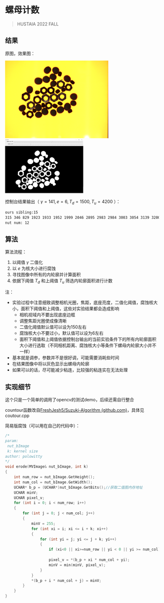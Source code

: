 # 螺母计数

> HUSTAIA 2022 FALL

 

## 结果

原图，效果图：

<img src="README.assets\test.bmp" alt="test" style="zoom: 33%;" /><img src="README.assets\image-20221005124731702.png" style="zoom: 25%;" />



控制台结果输出（ $\gamma=141,e=6,T_d=1500,T_u=4200$ ）：

```bash
ours sibling:15
315 346 829 1923 1933 1952 1999 2046 2895 2983 2984 3003 3054 3139 3200
nut num: 12
```



## 算法

算法流程：

1. 以阈值 $\gamma$ 二值化
2. 以 $e$ 为核大小进行腐蚀
3. 寻找图像中所有的内轮廓并计算面积
4. 依据下阈值 $T_d$ 和上阈值 $T_u$ 筛选内轮廓面积进行计数

注：

- 实验过程中注意细致调整相机光圈，焦距，底座亮度，二值化阈值，腐蚀核大小，面积下阈值和上阈值，这些对实验结果都会造成影响
  - 相机视域内不要出现底座边框
  - 调整焦距光圈使成像清晰
  - 二值化阈值默认值可以设为150左右
  - 腐蚀核大小不要过小，默认值可以设为6左右
  - 面积下阈值和上阈值依据控制台输出的当前实验条件下的所有内轮廓面积大小进行选取（不同相机距离、腐蚀核大小等条件下螺母内轮廓大小并不一样）
- 基本就是调参，参数并不是很好调，可能需要消耗些时间
- 在结果图像中将以灰色显示出螺母内轮廓
- 如果可以的话，尽可能减少粘连，比较强的粘连实在无法处理



## 实现细节

这个只是一个简单的调用了opencv的测试demo，后续还需自行整合

countour函数改自[FreshJesh5/Suzuki-Algorithm (github.com)](https://github.com/FreshJesh5/Suzuki-Algorithm)，具体见coutour.cpp



简易版腐蚀（可以用在自己的代码中）：

```cpp
/*
param:
 nut_bImage
 k: kernel size
author: polowitty
*/
void erode(MVImage& nut_bImage, int k)
{
	int num_row = nut_bImage.GetHeight();
	int num_col = nut_bImage.GetWidth();
	UCHAR* b_p = (UCHAR*)nut_bImage.GetBits();//获取二值图内存地址
	UCHAR minV;
	UCHAR pixel_v;
	for (int i = 0; i < num_row; i++)
	{
		for (int j = 0; j < num_col; j++)
		{
			minV = 255;
			for (int xi = i; xi <= i + k; xi++)
			{
				for (int yi = j; yi <= j + k; yi++)
				{
					if (xi<0 || xi>=num_row || yi < 0 || yi >= num_col) continue;

					pixel_v = *(b_p + xi * num_col + yi);
					minV = min(minV, pixel_v);
				}
			}
			*(b_p + i * num_col + j) = minV;
		}
	}
}
```





